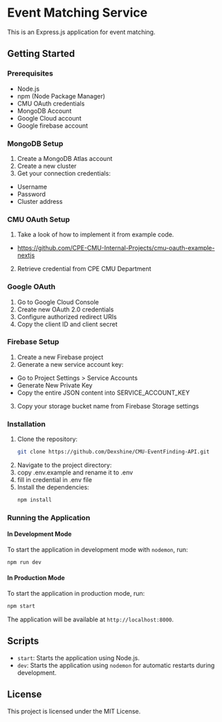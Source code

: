 # Event Matching Service

This is an Express.js application for event matching.

## Getting Started

### Prerequisites

- Node.js
- npm (Node Package Manager)
- CMU OAuth credentials
- MongoDB Account
- Google Cloud account
- Google firebase account

### MongoDB Setup

1. Create a MongoDB Atlas account
2. Create a new cluster
3. Get your connection credentials:

- Username
- Password
- Cluster address

### CMU OAuth Setup

1. Take a look of how to implement it from example code.

- https://github.com/CPE-CMU-Internal-Projects/cmu-oauth-example-nextjs

2. Retrieve credential from CPE CMU Department

### Google OAuth

1. Go to Google Cloud Console
2. Create new OAuth 2.0 credentials
3. Configure authorized redirect URIs
4. Copy the client ID and client secret

### Firebase Setup

1. Create a new Firebase project
2. Generate a new service account key:

- Go to Project Settings > Service Accounts
- Generate New Private Key
- Copy the entire JSON content into SERVICE_ACCOUNT_KEY

3. Copy your storage bucket name from Firebase Storage settings

### Installation

1. Clone the repository:
   ```sh
   git clone https://github.com/Dexshine/CMU-EventFinding-API.git
   ```
2. Navigate to the project directory:
3. copy .env.example and rename it to .env
4. fill in credential in .env file
5. Install the dependencies:
   ```sh
   npm install
   ```

### Running the Application

#### In Development Mode

To start the application in development mode with `nodemon`, run:

```sh
npm run dev
```

#### In Production Mode

To start the application in production mode, run:

```sh
npm start
```

The application will be available at `http://localhost:8000`.

## Scripts

- `start`: Starts the application using Node.js.
- `dev`: Starts the application using `nodemon` for automatic restarts during development.

## License

This project is licensed under the MIT License.

